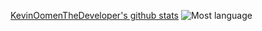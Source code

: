 [KevinOomenTheDeveloper's github stats](https://github-readme-stats.vercel.app/api?username=KevinOomenTheDeveloper&count_private=true&show_icons=true)
![Most language](https://github-readme-stats-anuraghazra1.vercel.app/api/top-langs/?username=KevinOomenTheDeveloper&langs_count=30&layout=compact)
